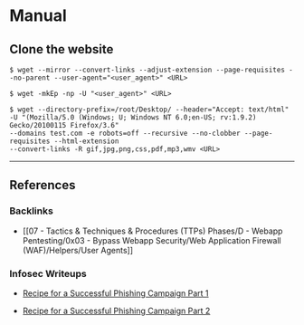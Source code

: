 # Manual

## Clone the website

```
$ wget --mirror --convert-links --adjust-extension --page-requisites --no-parent --user-agent="<user_agent>" <URL>

$ wget -mkEp -np -U "<user_agent>" <URL>
```

```
$ wget --directory-prefix=/root/Desktop/ --header="Accept: text/html" 
-U "(Mozilla/5.0 (Windows; U; Windows NT 6.0;en-US; rv:1.9.2) Gecko/20100115 Firefox/3.6" 
--domains test.com -e robots=off --recursive --no-clobber --page-requisites --html-extension 
--convert-links -R gif,jpg,png,css,pdf,mp3,wmv <URL>
```

---
## References

### Backlinks

- [[07 - Tactics & Techniques & Procedures (TTPs) Phases/D - Webapp Pentesting/0x03 - Bypass Webapp Security/Web Application Firewall (WAF)/Helpers/User Agents]]

### Infosec Writeups

- [Recipe for a Successful Phishing Campaign Part 1](https://infosecwriteups.com/recipe-for-a-successful-phishing-campaign-part-1-2-dc23d927ec55)

- [Recipe for a Successful Phishing Campaign Part 2](https://infosecwriteups.com/recipe-for-a-successful-phishing-campaign-part-2-2-68552806dcba)